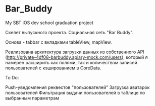 # Bar_Buddy
My SBT iOS dev school graduation project


Скелет выпускного проекта.
Социальная сеть "Bar Buddy".

Основа - tabbar с вкладками tableView, mapView.

Реализована архитектура загрузки данных из собственного API (http://private-4df08-barbuddy.apiary-mock.com/users), который я намерен расширить как полями, так и количеством записей пользователей c кэшированием в CoreData.

To Do:

Push-уведомления реквестов "пользователей"
Загрузка аватарок пользователей
Фильтрация выдачи пользователей в таблице по выбранным параметрам

